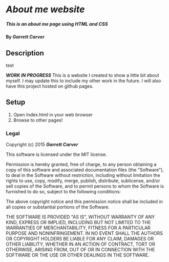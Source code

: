 # _About me website_

##### _This is an about me page using HTML and CSS_

#### By _**Garrett Carver**_

## Description
test

***WORK IN PROGRESS***
This is a website I created to show a little bit about myself.  I may update
this to include my other work in the future.  I will also have this project
hosted on github pages.

## Setup

1. Open Index.html in your web browser
2. Browse to other pages!

### Legal

Copyright (c) 2015 **_Garrett Carver_**

This software is licensed under the MIT license.

Permission is hereby granted, free of charge, to any person obtaining a copy
of this software and associated documentation files (the "Software"), to deal
in the Software without restriction, including without limitation the rights
to use, copy, modify, merge, publish, distribute, sublicense, and/or sell
copies of the Software, and to permit persons to whom the Software is
furnished to do so, subject to the following conditions:

The above copyright notice and this permission notice shall be included in
all copies or substantial portions of the Software.

THE SOFTWARE IS PROVIDED "AS IS", WITHOUT WARRANTY OF ANY KIND, EXPRESS OR
IMPLIED, INCLUDING BUT NOT LIMITED TO THE WARRANTIES OF MERCHANTABILITY,
FITNESS FOR A PARTICULAR PURPOSE AND NONINFRINGEMENT. IN NO EVENT SHALL THE
AUTHORS OR COPYRIGHT HOLDERS BE LIABLE FOR ANY CLAIM, DAMAGES OR OTHER
LIABILITY, WHETHER IN AN ACTION OF CONTRACT, TORT OR OTHERWISE, ARISING FROM,
OUT OF OR IN CONNECTION WITH THE SOFTWARE OR THE USE OR OTHER DEALINGS IN
THE SOFTWARE.
